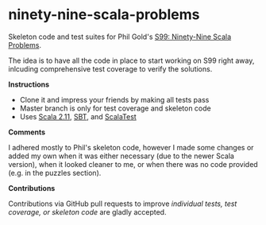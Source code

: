 # ninety-nine-scala-problems
Skeleton code and test suites for Phil Gold's [S99: Ninety-Nine Scala Problems](http://aperiodic.net/phil/scala/s-99/).

The idea is to have all the code in place to start working on S99 right away, inlcuding comprehensive test coverage to verify the solutions.

__Instructions__

* Clone it and impress your friends by making all tests pass
* Master branch is only for test coverage and skeleton code
* Uses [Scala 2.11](http://www.scala-lang.org/news/2.11.7/), [SBT](http://www.scala-sbt.org/), and [ScalaTest](http://www.scalatest.org/) 

__Comments__

I adhered mostly to Phil's skeleton code, however I made some changes or added my own when it was either necessary (due to the newer Scala version), when it looked cleaner to me, or when there was no code provided (e.g. in the puzzles section).

__Contributions__

Contributions via GitHub pull requests to improve _individual tests, test coverage, or skeleton code_ are gladly accepted.
